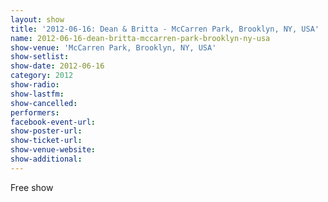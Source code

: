```yaml
---
layout: show
title: '2012-06-16: Dean & Britta - McCarren Park, Brooklyn, NY, USA'
name: 2012-06-16-dean-britta-mccarren-park-brooklyn-ny-usa
show-venue: 'McCarren Park, Brooklyn, NY, USA'
show-setlist: 
show-date: 2012-06-16
category: 2012
show-radio: 
show-lastfm: 
show-cancelled: 
performers: 
facebook-event-url: 
show-poster-url: 
show-ticket-url: 
show-venue-website: 
show-additional: 
---
```


Free show
